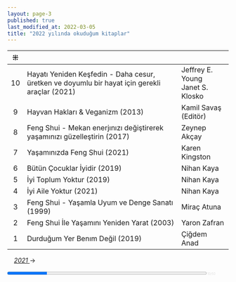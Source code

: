 ```yaml
---
layout: page-3
published: true
last_modified_at: 2022-03-05
title: "2022 yılında okuduğum kitaplar"  
---
```



| ⁜ |  |  |
|:---:|:---- |:---- |
| 10 | Hayatı Yeniden Keşfedin - Daha cesur, üretken ve doyumlu bir hayat için gerekli araçlar (2021) |  Jeffrey E. Young <br /> Janet S. Klosko |
| 9 | Hayvan Hakları & Veganizm (2013) | Kamil Savaş (Editör) |
| 8 | Feng Shui - Mekan enerjınızı değiştirerek yaşamınızı güzelleştirin (2017) | Zeynep Akçay |
| 7 | Yaşamınızda Feng Shui (2021) | Karen Kingston |
| 6 | Bütün Çocuklar İyidir (2019) | Nihan Kaya |
| 5 | İyi Toplum Yoktur (2019) | Nihan Kaya |
| 4 | İyi Aile Yoktur (2021) | Nihan Kaya |
| 3 | Feng Shui - Yaşamla Uyum ve Denge Sanatı (1999) | Miraç Atuna |
| 2 | Feng Shui İle Yaşamını Yeniden Yarat (2003) | Yaron Zafran |
| 1 | Durduğum Yer Benım Değil (2019) | Çiğdem Anad |
  
<span class="link1" style="font-style: italic; padding-left: 3%;"><a href="/2021" title='2021'>2021 </a></span> &#8594;
  
<div><progress value="10" max="50" style="width: 90%;"></progress><span style="font-size: 50%; color: #dfdfdf; width: 5%" title="reading challenge 2022"> 10/50</span></div>
<div style="clear:both"></div>

